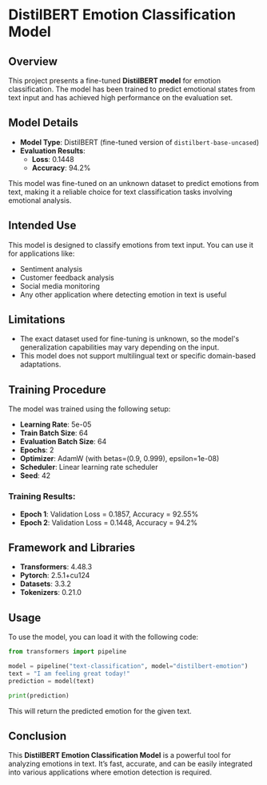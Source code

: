 # DistilBERT Emotion Classification Model

## Overview

This project presents a fine-tuned **DistilBERT model** for emotion classification. The model has been trained to predict emotional states from text input and has achieved high performance on the evaluation set.

## Model Details

- **Model Type**: DistilBERT (fine-tuned version of `distilbert-base-uncased`)
- **Evaluation Results**:
  - **Loss**: 0.1448
  - **Accuracy**: 94.2%

This model was fine-tuned on an unknown dataset to predict emotions from text, making it a reliable choice for text classification tasks involving emotional analysis.

## Intended Use

This model is designed to classify emotions from text input. You can use it for applications like:
- Sentiment analysis
- Customer feedback analysis
- Social media monitoring
- Any other application where detecting emotion in text is useful

## Limitations

- The exact dataset used for fine-tuning is unknown, so the model's generalization capabilities may vary depending on the input.
- This model does not support multilingual text or specific domain-based adaptations.

## Training Procedure

The model was trained using the following setup:

- **Learning Rate**: 5e-05
- **Train Batch Size**: 64
- **Evaluation Batch Size**: 64
- **Epochs**: 2
- **Optimizer**: AdamW (with betas=(0.9, 0.999), epsilon=1e-08)
- **Scheduler**: Linear learning rate scheduler
- **Seed**: 42

### Training Results:
- **Epoch 1**: Validation Loss = 0.1857, Accuracy = 92.55%
- **Epoch 2**: Validation Loss = 0.1448, Accuracy = 94.2%

## Framework and Libraries

- **Transformers**: 4.48.3
- **Pytorch**: 2.5.1+cu124
- **Datasets**: 3.3.2
- **Tokenizers**: 0.21.0

## Usage

To use the model, you can load it with the following code:

```python
from transformers import pipeline

model = pipeline("text-classification", model="distilbert-emotion")
text = "I am feeling great today!"
prediction = model(text)

print(prediction)
```

This will return the predicted emotion for the given text.

## Conclusion

This **DistilBERT Emotion Classification Model** is a powerful tool for analyzing emotions in text. It’s fast, accurate, and can be easily integrated into various applications where emotion detection is required.
